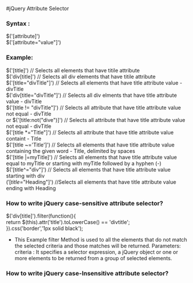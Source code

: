  #jQuery Attribute Selector
 ### Syntax :
 $('[attribute]')</br>
 $('[attribute="value"]')
 
 ### Example:
 $('[title]') // Selects all elements that have titile attribute </br>
 $('div[title]') // Selects all div elements that have titile attribute </br>
 $('[title="divTitle"]') // Selects all elements that have title attribute value - divTitle </br>
 $('div[title="divTitle"]') // Selects all div elments that have title attribute value - divTitle</br>
 $('[title != "divTitle"]') // Selects all attribute that have title attribute value not equal - divTitle </br>
 or 
 $('[title:not("dive")]') // Selects all attribute that have title attribute value not equal - divTitle </br>
 $('[title *="Title"]') // Selects all attribute that have title attribute value containt - Title</br>
 $('[title ~='Title']') // Selects all elements that have title attribute value containing the given word - Title, delimited by spaces</br>
 $('[title |=myTitle]') // Selects all elements that have title attribute value equal to myTitle or starting with myTitle followed by a hyphen (-)</br>
$('[title^="div"]') // Selects all elements that have title attribute value starting with div</br>
$('[title$="Heading"]') //Selects all elements that have title attribute value ending with Heading

### How to write jQuery case-sensitive attribute selector?
   $('div[title]').filter(function(){</br>
            return $(this).attr('title').toLowerCase() == 'divtitle';</br>
          }).css('border','1px solid black');</br>
- This Example filter Method is used to all the elements that do not match the selected criteria and those matches will be returned. Parameters: criteria : It specifies a selector expression, a jQuery object or one or more elements to be returned from a group of selected elements.

### How to write jQuery case-Insensitive attribute selector?

 

 
 
 
